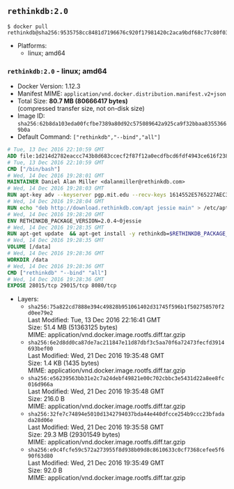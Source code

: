 ## `rethinkdb:2.0`

```console
$ docker pull rethinkdb@sha256:9535758cc8481d7196676c920f17981420c2aca9bdf68c77c80f035bd7619f61
```

-	Platforms:
	-	linux; amd64

### `rethinkdb:2.0` - linux; amd64

-	Docker Version: 1.12.3
-	Manifest MIME: `application/vnd.docker.distribution.manifest.v2+json`
-	Total Size: **80.7 MB (80666417 bytes)**  
	(compressed transfer size, not on-disk size)
-	Image ID: `sha256:62b8da103eda00fcfbe7389a80d92c575089642a925ca9f32bbaa83553669b0a`
-	Default Command: `["rethinkdb","--bind","all"]`

```dockerfile
# Tue, 13 Dec 2016 22:10:59 GMT
ADD file:1d214d2782eaccc743b8d683ccecf2f87f12a0ecdfbcd6fdf4943ce616f23870 in / 
# Tue, 13 Dec 2016 22:10:59 GMT
CMD ["/bin/bash"]
# Wed, 14 Dec 2016 19:28:01 GMT
MAINTAINER Daniel Alan Miller <dalanmiller@rethinkdb.com>
# Wed, 14 Dec 2016 19:28:03 GMT
RUN apt-key adv --keyserver pgp.mit.edu --recv-keys 1614552E5765227AEC39EFCFA7E00EF33A8F2399
# Wed, 14 Dec 2016 19:28:04 GMT
RUN echo "deb http://download.rethinkdb.com/apt jessie main" > /etc/apt/sources.list.d/rethinkdb.list
# Wed, 14 Dec 2016 19:28:20 GMT
ENV RETHINKDB_PACKAGE_VERSION=2.0.4~0jessie
# Wed, 14 Dec 2016 19:28:35 GMT
RUN apt-get update 	&& apt-get install -y rethinkdb=$RETHINKDB_PACKAGE_VERSION 	&& rm -rf /var/lib/apt/lists/*
# Wed, 14 Dec 2016 19:28:35 GMT
VOLUME [/data]
# Wed, 14 Dec 2016 19:28:36 GMT
WORKDIR /data
# Wed, 14 Dec 2016 19:28:36 GMT
CMD ["rethinkdb" "--bind" "all"]
# Wed, 14 Dec 2016 19:28:36 GMT
EXPOSE 28015/tcp 29015/tcp 8080/tcp
```

-	Layers:
	-	`sha256:75a822cd7888e394c49828b951061402d31745f596b1f502758570f2d0ee79e2`  
		Last Modified: Tue, 13 Dec 2016 22:16:41 GMT  
		Size: 51.4 MB (51363125 bytes)  
		MIME: application/vnd.docker.image.rootfs.diff.tar.gzip
	-	`sha256:6e2d8dd0ca87de7ac211847e11d87dbf3c5aa70f6a72473fecfd3914693bef00`  
		Last Modified: Wed, 21 Dec 2016 19:35:48 GMT  
		Size: 1.4 KB (1435 bytes)  
		MIME: application/vnd.docker.image.rootfs.diff.tar.gzip
	-	`sha256:e56239563bb31e2c7a24debf49821e00c702cbbc3e5431d22a8ee8fc016d966a`  
		Last Modified: Wed, 21 Dec 2016 19:35:48 GMT  
		Size: 216.0 B  
		MIME: application/vnd.docker.image.rootfs.diff.tar.gzip
	-	`sha256:32fe7c74894e5010d1342794037bda44e440dfcce254b9ccc23bfadada28d06e`  
		Last Modified: Wed, 21 Dec 2016 19:35:58 GMT  
		Size: 29.3 MB (29301549 bytes)  
		MIME: application/vnd.docker.image.rootfs.diff.tar.gzip
	-	`sha256:e9c4fcfe59c572a273955f8d938b09d8c8610633c0cf7368cefee5f690f63d80`  
		Last Modified: Wed, 21 Dec 2016 19:35:49 GMT  
		Size: 92.0 B  
		MIME: application/vnd.docker.image.rootfs.diff.tar.gzip
